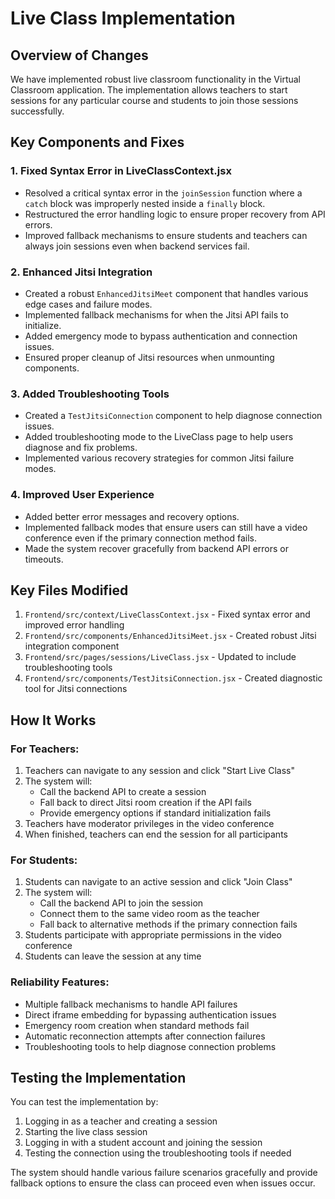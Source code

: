 # Live Class Implementation

## Overview of Changes

We have implemented robust live classroom functionality in the Virtual Classroom application. The implementation allows teachers to start sessions for any particular course and students to join those sessions successfully.

## Key Components and Fixes

### 1. Fixed Syntax Error in LiveClassContext.jsx

- Resolved a critical syntax error in the `joinSession` function where a `catch` block was improperly nested inside a `finally` block.
- Restructured the error handling logic to ensure proper recovery from API errors.
- Improved fallback mechanisms to ensure students and teachers can always join sessions even when backend services fail.

### 2. Enhanced Jitsi Integration

- Created a robust `EnhancedJitsiMeet` component that handles various edge cases and failure modes.
- Implemented fallback mechanisms for when the Jitsi API fails to initialize.
- Added emergency mode to bypass authentication and connection issues.
- Ensured proper cleanup of Jitsi resources when unmounting components.

### 3. Added Troubleshooting Tools

- Created a `TestJitsiConnection` component to help diagnose connection issues.
- Added troubleshooting mode to the LiveClass page to help users diagnose and fix problems.
- Implemented various recovery strategies for common Jitsi failure modes.

### 4. Improved User Experience

- Added better error messages and recovery options.
- Implemented fallback modes that ensure users can still have a video conference even if the primary connection method fails.
- Made the system recover gracefully from backend API errors or timeouts.

## Key Files Modified

1. `Frontend/src/context/LiveClassContext.jsx` - Fixed syntax error and improved error handling
2. `Frontend/src/components/EnhancedJitsiMeet.jsx` - Created robust Jitsi integration component
3. `Frontend/src/pages/sessions/LiveClass.jsx` - Updated to include troubleshooting tools
4. `Frontend/src/components/TestJitsiConnection.jsx` - Created diagnostic tool for Jitsi connections

## How It Works

### For Teachers:

1. Teachers can navigate to any session and click "Start Live Class"
2. The system will:
   - Call the backend API to create a session
   - Fall back to direct Jitsi room creation if the API fails
   - Provide emergency options if standard initialization fails
3. Teachers have moderator privileges in the video conference
4. When finished, teachers can end the session for all participants

### For Students:

1. Students can navigate to an active session and click "Join Class"
2. The system will:
   - Call the backend API to join the session
   - Connect them to the same video room as the teacher
   - Fall back to alternative methods if the primary connection fails
3. Students participate with appropriate permissions in the video conference
4. Students can leave the session at any time

### Reliability Features:

- Multiple fallback mechanisms to handle API failures
- Direct iframe embedding for bypassing authentication issues
- Emergency room creation when standard methods fail
- Automatic reconnection attempts after connection failures
- Troubleshooting tools to help diagnose connection problems

## Testing the Implementation

You can test the implementation by:

1. Logging in as a teacher and creating a session
2. Starting the live class session
3. Logging in with a student account and joining the session
4. Testing the connection using the troubleshooting tools if needed

The system should handle various failure scenarios gracefully and provide fallback options to ensure the class can proceed even when issues occur. 